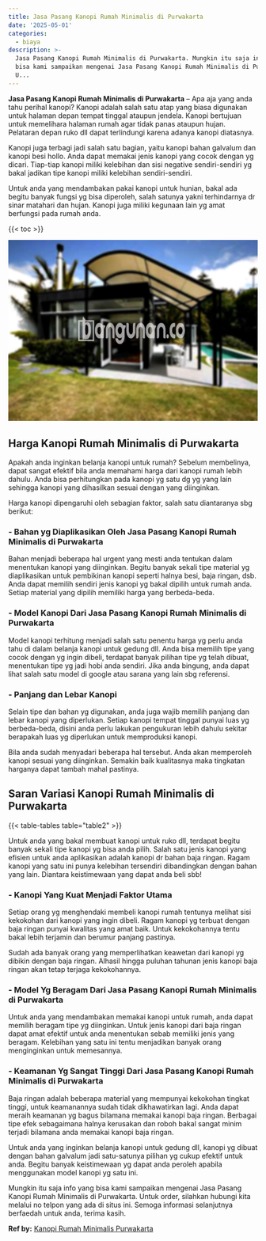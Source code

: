 ```yaml
---
title: Jasa Pasang Kanopi Rumah Minimalis di Purwakarta
date: '2025-05-01'
categories:
  - biaya
description: >-
  Jasa Pasang Kanopi Rumah Minimalis di Purwakarta. Mungkin itu saja info yang
  bisa kami sampaikan mengenai Jasa Pasang Kanopi Rumah Minimalis di Purwakarta.
  U...
---
```


**Jasa Pasang Kanopi Rumah Minimalis di Purwakarta** – Apa aja yang anda tahu perihal kanopi? Kanopi adalah salah satu atap yang biasa digunakan untuk halaman depan tempat tinggal ataupun jendela. Kanopi bertujuan untuk memelihara halaman rumah agar tidak panas ataupun hujan. Pelataran depan ruko dll dapat terlindungi karena adanya kanopi diatasnya.

Kanopi juga terbagi jadi salah satu bagian, yaitu kanopi bahan galvalum dan kanopi besi hollo. Anda dapat memakai jenis kanopi yang cocok dengan yg dicari. Tiap-tiap kanopi miliki kelebihan dan sisi negative sendiri-sendiri yg bakal jadikan tipe kanopi miliki kelebihan sendiri-sendiri.

Untuk anda yang mendambakan pakai kanopi untuk hunian, bakal ada begitu banyak fungsi yg bisa diperoleh, salah satunya yakni terhindarnya dr sinar matahari dan hujan. Kanopi juga miliki kegunaan lain yg amat berfungsi pada rumah anda.

{{< toc >}}

![Jasa Pasang Kanopi Rumah Minimalis di Purwakarta](/images/harga-kanopi-minimalis-64.png)

## Harga Kanopi Rumah Minimalis di Purwakarta

Apakah anda inginkan belanja kanopi untuk rumah? Sebelum membelinya, dapat sangat efektif bila anda memahami harga dari kanopi rumah lebih dahulu. Anda bisa perhitungkan pada kanopi yg satu dg yg yang lain sehingga kanopi yang dihasilkan sesuai dengan yang diinginkan.

Harga kanopi dipengaruhi oleh sebagian faktor, salah satu diantaranya sbg berikut:

### \- Bahan yg Diaplikasikan Oleh Jasa Pasang Kanopi Rumah Minimalis di Purwakarta

Bahan menjadi beberapa hal urgent yang mesti anda tentukan dalam menentukan kanopi yang diinginkan. Begitu banyak sekali tipe material yg diaplikasikan untuk pembikinan kanopi seperti halnya besi, baja ringan, dsb. Anda dapat memilih sendiri jenis kanopi yg bakal dipilih untuk rumah anda. Setiap material yang dipilih memiliki harga yang berbeda-beda.

### \- Model Kanopi Dari Jasa Pasang Kanopi Rumah Minimalis di Purwakarta

Model kanopi terhitung menjadi salah satu penentu harga yg perlu anda tahu di dalam belanja kanopi untuk gedung dll. Anda bisa memilih tipe yang cocok dengan yg ingin dibeli, terdapat banyak pilihan tipe yg telah dibuat, menentukan tipe yg jadi hobi anda sendiri. Jika anda bingung, anda dapat lihat salah satu model di google atau sarana yang lain sbg referensi.

### \- Panjang dan Lebar Kanopi

Selain tipe dan bahan yg digunakan, anda juga wajib memilih panjang dan lebar kanopi yang diperlukan. Setiap kanopi tempat tinggal punyai luas yg berbeda-beda, disini anda perlu lakukan pengukuran lebih dahulu sekitar berapakah luas yg diperlukan untuk memproduksi kanopi.

Bila anda sudah menyadari beberapa hal tersebut. Anda akan memperoleh kanopi sesuai yang diinginkan. Semakin baik kualitasnya maka tingkatan harganya dapat tambah mahal pastinya.

## Saran Variasi Kanopi Rumah Minimalis di Purwakarta

{{< table-tables table="table2" >}}

Untuk anda yang bakal membuat kanopi untuk ruko dll, terdapat begitu banyak sekali tipe kanopi yg bisa anda pilih. Salah satu jenis kanopi yang efisien untuk anda aplikasikan adalah kanopi dr bahan baja ringan. Ragam kanopi yang satu ini punya kelebihan tersendiri dibandingkan dengan bahan yang lain. Diantara keistimewaan yang dapat anda beli sbb!

### \- Kanopi Yang Kuat Menjadi Faktor Utama

Setiap orang yg menghendaki membeli kanopi rumah tentunya melihat sisi kekokohan dari kanopi yang ingin dibeli. Ragam kanopi yg terbuat dengan baja ringan punyai kwalitas yang amat baik. Untuk kekokohannya tentu bakal lebih terjamin dan berumur panjang pastinya.

Sudah ada banyak orang yang memperlihatkan keawetan dari kanopi yg dibikin dengan baja ringan. Alhasil hingga puluhan tahunan jenis kanopi baja ringan akan tetap terjaga kekokohannya.

### \- Model Yg Beragam Dari Jasa Pasang Kanopi Rumah Minimalis di Purwakarta

Untuk anda yang mendambakan memakai kanopi untuk rumah, anda dapat memilih beragam tipe yg diinginkan. Untuk jenis kanopi dari baja ringan dapat amat efektif untuk anda menentukan sebab memiliki jenis yang beragam. Kelebihan yang satu ini tentu menjadikan banyak orang menginginkan untuk memesannya.

### \- Keamanan Yg Sangat Tinggi Dari Jasa Pasang Kanopi Rumah Minimalis di Purwakarta

Baja ringan adalah beberapa material yang mempunyai kekokohan tingkat tinggi, untuk keamanannya sudah tidak dikhawatirkan lagi. Anda dapat meraih keamanan yg bagus bilamana memakai kanopi baja ringan. Berbagai tipe efek sebagaimana halnya kerusakan dan roboh bakal sangat minim terjadi bilamana anda memakai kanopi baja ringan.

Untuk anda yang inginkan belanja kanopi untuk gedung dll, kanopi yg dibuat dengan bahan galvalum jadi satu-satunya pilihan yg cukup efektif untuk anda. Begitu banyak keistimewaan yg dapat anda peroleh apabila menggunakan model kanopi yg satu ini.

Mungkin itu saja info yang bisa kami sampaikan mengenai Jasa Pasang Kanopi Rumah Minimalis di Purwakarta. Untuk order, silahkan hubungi kita melalui no telpon yang ada di situs ini. Semoga informasi selanjutnya berfaedah untuk anda, terima kasih.

**Ref by:**  [Kanopi Rumah Minimalis Purwakarta](https://id.wikipedia.org/wiki/Kanopi)
